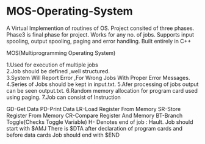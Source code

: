 # MOS-Operating-System

A Virtual Implemention of routines of OS.
Project consited of three phases. Phase3 is final phase for project.
Works for any no. of jobs. Supports input spooling, output spooling, paging and error handling.
Built entirely in C++

MOS(Multiprogramming Operating System)

1.Used for execution of multiple jobs\
2.Job should be defined ,well structured.\
3.System Will Report Error ,For Wrong Jobs With Proper Error Messages.
4.Series of Jobs should be kept in input.txt.
5.Afer processing of jobs output can be seen output.txt.
6.Random memory allocation for program card used using paging.
7.Job can consist of Instruction

GD-Get Data
PD-Print Data
LR-Load Register From Memory
SR-Store Register From Memory
CR-Compare Register And Memory
BT-Branch Toggle(Checks Toggle Variable)
H- Denotes end of job : Hault.
Job should start with $AMJ
There is $DTA after declaration of program cards and before data cards
Job should end with $END
